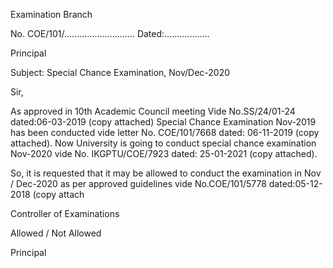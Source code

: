 Examination Branch

No. COE/101/............................ Dated:..................


Principal

Subject: Special Chance Examination, Nov/Dec-2020

Sir,

As approved in 10th Academic Council meeting Vide No.SS/24/01-24 dated:06-03-2019 (copy attached) Special Chance Examination Nov-2019 has been conducted vide letter No. COE/101/7668 dated: 06-11-2019 (copy attached). Now University is going to conduct special chance examination Nov-2020 vide No. IKGPTU/COE/7923 dated: 25-01-2021 (copy attached).  


So, it is requested that it may be allowed to conduct the examination in Nov / Dec-2020 as per approved guidelines vide No.COE/101/5778 dated:05-12-2018 (copy attach


Controller of Examinations							 



Allowed / Not Allowed


Principal

